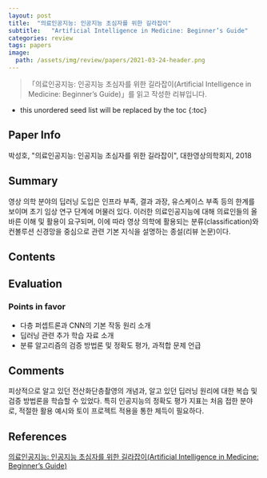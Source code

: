 ```yaml
---
layout: post
title:  "의료인공지능: 인공지능 초심자를 위한 길라잡이"
subtitle:   "Artificial Intelligence in Medicine: Beginner’s Guide"
categories: review
tags: papers
image:
  path: /assets/img/review/papers/2021-03-24-header.png
---
```


> 「의료인공지능: 인공지능 초심자를 위한 길라잡이(Artificial Intelligence in Medicine: Beginner’s Guide)」를 읽고 작성한 리뷰입니다.

<!--more-->

* this unordered seed list will be replaced by the toc
{:toc}

## Paper Info
박성호, "의료인공지능: 인공지능 초심자를 위한 길라잡이", 대한영상의학회지, 2018 

## Summary  
영상 의학 분야의 딥러닝 도입은 인프라 부족, 결과 과장, 유스케이스 부족 등의 한계를 보이며 초기 임상 연구 단계에 머물러 있다. 이러한 의료인공지능에 대해 의료인들의 올바른 이해 및 활용이 요구되며, 이에 따라 영상 의학에 활용되는 분류(classification)와 컨볼루션 신경망을 중심으로 관련 기본 지식을 설명하는 종설(리뷰 논문)이다. 

## Contents


## Evaluation
### Points in favor
  - 다층 퍼셉트론과 CNN의 기본 작동 원리 소개
  -  딥러닝 관련 추가 학습 자료 소개
  - 분류 알고리즘의 검증 방법론 및 정확도 평가, 과적합 문제 언급

## Comments
피상적으로 알고 있던 전산화단층촬영의 개념과, 알고 있던 딥러닝 원리에 대한 복습 및 검증 방법론을 학습할 수 있었다. 특히 인공지능의 정확도 평가 지표는 처음 접한 분야로, 적절한 활용 예시와 토이 프로젝트 적용을 통한 체득이 필요하다.

## References
[의료인공지능: 인공지능 초심자를 위한 길라잡이(Artificial Intelligence in Medicine: Beginner’s Guide)](https://jksronline.org/search.php?where=aview&id=10.3348/jksr.2018.78.5.301&code=2016JKSR&vmode=PUBREADER)
